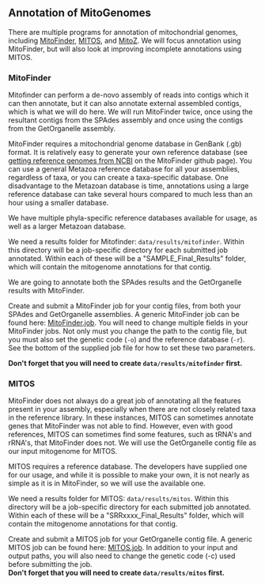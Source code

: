 ## Annotation of MitoGenomes
There are multiple programs for annotation of mitochondrial genomes, including [MitoFinder](https://github.com/RemiAllio/MitoFinder), [MITOS](https://gitlab.com/Bernt/MITOS), and [MitoZ](https://github.com/linzhi2013/MitoZ). We will focus annotation using MitoFinder, but will also look at improving incomplete annotations using MITOS.

### MitoFinder
Mitofinder can perform a de-novo assembly of reads into contigs which it can then annotate, but it can also annotate external assembled contigs, which is what we will do here. We will run MitoFinder twice, once using the resultant contigs from the SPAdes assembly and once using the contigs from the GetOrganelle assembly. 

MitoFinder requires a mitochondrial genome database in GenBank (.gb) format.  It is relatively easy to generate your own reference database (see [getting reference genomes from NCBI](https://github.com/RemiAllio/MitoFinder?tab=readme-ov-file#how-to-get-reference-mitochondrial-genomes-from-ncbi) on the MitoFinder github page). You can use a general Metazoa reference database for all your assemblies, regardless of taxa, or you can create a taxa-specific database. One disadvantage to the Metazoan database is time, annotations using a large reference database can take several hours compared to much less than an hour using a smaller database.  

We have multiple phyla-specific reference databases available for usage, as well as a larger Metazoan database.

We need a results folder for Mitofinder: `data/results/mitofinder`. Within this directory will be a job-specific directory for each submitted job annotated. Within each of these will be a "SAMPLE_Final_Results" folder, which will contain the mitogenome annotations for that contig.

We are going to annotate both the SPAdes results and the GetOrganelle results with MitoFinder.

Create and submit a MitoFinder job for your contig files, from both your SPAdes and GetOrganelle assemblies. A generic MitoFinder job can be found here: [MitoFinder.job](https://raw.githubusercontent.com/SmithsonianWorkshops/Genome_Skimming_Workshop_LAB_2024/main/job_files/mitofinder.job). You will need to change multiple fields in your MitoFinder jobs. Not only must you change the path to the contig file, but you must also set the genetic code (`-o`) and the reference database (`-r`). See the bottom of the supplied job file for how to set these two parameters.

**Don't forget that you will need to create `data/results/mitofinder` first.**

### MITOS
MitoFinder does not always do a great job of annotating all the features present in your assembly, especially when there are not closely related taxa in the reference library. In these instances, MITOS can sometimes annotate genes that MitoFinder was not able to find. However, even with good references, MITOS can sometimes find some features, such as tRNA's and rRNA's, that MitoFinder does not. We will use the GetOrganelle contig file as our input mitogenome for MITOS.  

MITOS requires a reference database. The developers have supplied one for our usage, and while it is possible to make your own, it is not nearly as simple as it is in MitoFinder, so we will use the available one.

We need a results folder for MITOS: `data/results/mitos`. Within this directory will be a job-specific directory for each submitted job annotated. Within each of these will be a "SRRxxxx_Final_Results" folder, which will contain the mitogenome annotations for that contig.

Create and submit a MITOS job for your GetOrganelle contig file. A generic MITOS job can be found here: [MITOS.job](https://raw.githubusercontent.com/SmithsonianWorkshops/Genome_Skimming_Workshop_LAB_2024/main/job_files/mitos.job). In addition to your input and output paths, you will also need to change the genetic code (-c) used before submitting the job.  
**Don't forget that you will need to create `data/results/mitos` first.**

